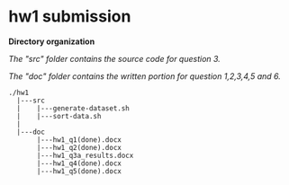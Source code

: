 # hw1 submission

**Directory organization**

*The "src" folder contains the source code for question 3.*

*The "doc" folder contains the written portion for question 1,2,3,4,5 and 6.*

```
./hw1
  |---src
  |    |---generate-dataset.sh
  |    |---sort-data.sh
  |
  |---doc
       |---hw1_q1(done).docx
       |---hw1_q2(done).docx
       |---hw1_q3a_results.docx
       |---hw1_q4(done).docx
       |---hw1_q5(done).docx
```

